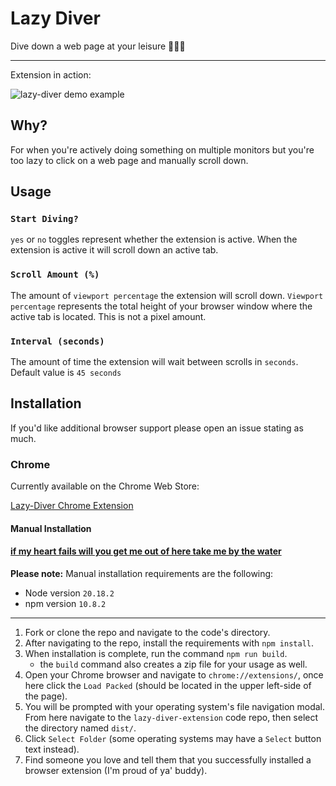 # Lazy Diver

Dive down a web page at your leisure 🌊🤿🪸

---

Extension in action:

![lazy-diver demo example](./docs/lazy-diver-demo.gif)

## Why?

For when you're actively doing something on multiple monitors but you're
too lazy to click on a web page and manually scroll down.

## Usage

### `Start Diving?`

`yes` or `no` toggles represent whether the extension is active. When the extension is active it will scroll down an active tab.

### `Scroll Amount (%)`

The amount of `viewport percentage` the extension will scroll down. `Viewport percentage` represents the total height of your browser window
where the active tab is located. This is not a pixel amount. 

### `Interval (seconds)`

The amount of time the extension will wait between scrolls in `seconds`. Default value is `45 seconds`

## Installation

If you'd like additional browser support please open an issue stating as much.

### Chrome

Currently available on the Chrome Web Store:

[Lazy-Diver Chrome Extension](https://chromewebstore.google.com/detail/lazy-diver/jjomapmjaabdfcmpamfmlalcoaimegjo)

#### Manual Installation

#### [if my heart fails will you get me out of here take me by the water](https://www.youtube.com/watch?v=E5axcCgXIRM#t=1m15s)

**Please note:** Manual installation requirements are the following:

- Node version `20.18.2` 
- npm version `10.8.2`

---

1. Fork or clone the repo and navigate to the code's directory.
2. After navigating to the repo, install the requirements with `npm install`.
3. When installation is complete, run the command `npm run build`.
	- the `build` command also creates a zip file for your usage as well.
4. Open your Chrome browser and navigate to `chrome://extensions/`, once here click the `Load Packed` (should be located in the upper left-side of the page).
5. You will be prompted with your operating system's file navigation modal. From here navigate to the `lazy-diver-extension` code repo, then
	 select the directory named `dist/`.
6. Click `Select Folder` (some operating systems may have a `Select` button text instead).
7. Find someone you love and tell them that you successfully installed a browser extension (I'm proud of ya' buddy).

